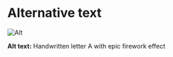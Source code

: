 # Alternative text

![Alt](ohnostrojove-a.png)

**Alt text:** Handwritten letter A with epic firework effect
